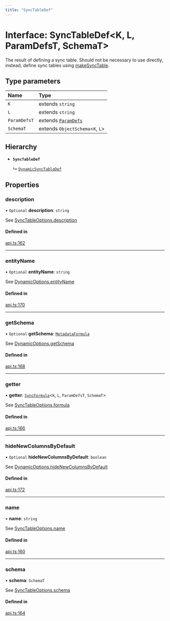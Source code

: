 ```yaml
---
title: "SyncTableDef"
---
```

# Interface: SyncTableDef<K, L, ParamDefsT, SchemaT\>

The result of defining a sync table. Should not be necessary to use directly,
instead, define sync tables using [makeSyncTable](../functions/makeSyncTable.md).

## Type parameters

| Name | Type |
| :------ | :------ |
| `K` | extends `string` |
| `L` | extends `string` |
| `ParamDefsT` | extends [`ParamDefs`](../types/ParamDefs.md) |
| `SchemaT` | extends `ObjectSchema`<`K`, `L`\> |

## Hierarchy

- **`SyncTableDef`**

  ↳ [`DynamicSyncTableDef`](DynamicSyncTableDef.md)

## Properties

### description

• `Optional` **description**: `string`

See [SyncTableOptions.description](SyncTableOptions.md#description)

#### Defined in

[api.ts:162](https://github.com/coda/packs-sdk/blob/main/api.ts#L162)

___

### entityName

• `Optional` **entityName**: `string`

See [DynamicOptions.entityName](DynamicOptions.md#entityname)

#### Defined in

[api.ts:170](https://github.com/coda/packs-sdk/blob/main/api.ts#L170)

___

### getSchema

• `Optional` **getSchema**: [`MetadataFormula`](../types/MetadataFormula.md)

See [DynamicOptions.getSchema](DynamicOptions.md#getschema)

#### Defined in

[api.ts:168](https://github.com/coda/packs-sdk/blob/main/api.ts#L168)

___

### getter

• **getter**: [`SyncFormula`](../types/SyncFormula.md)<`K`, `L`, `ParamDefsT`, `SchemaT`\>

See [SyncTableOptions.formula](SyncTableOptions.md#formula)

#### Defined in

[api.ts:166](https://github.com/coda/packs-sdk/blob/main/api.ts#L166)

___

### hideNewColumnsByDefault

• `Optional` **hideNewColumnsByDefault**: `boolean`

See [DynamicOptions.hideNewColumnsByDefault](DynamicOptions.md#hidenewcolumnsbydefault)

#### Defined in

[api.ts:172](https://github.com/coda/packs-sdk/blob/main/api.ts#L172)

___

### name

• **name**: `string`

See [SyncTableOptions.name](SyncTableOptions.md#name)

#### Defined in

[api.ts:160](https://github.com/coda/packs-sdk/blob/main/api.ts#L160)

___

### schema

• **schema**: `SchemaT`

See [SyncTableOptions.schema](SyncTableOptions.md#schema)

#### Defined in

[api.ts:164](https://github.com/coda/packs-sdk/blob/main/api.ts#L164)
